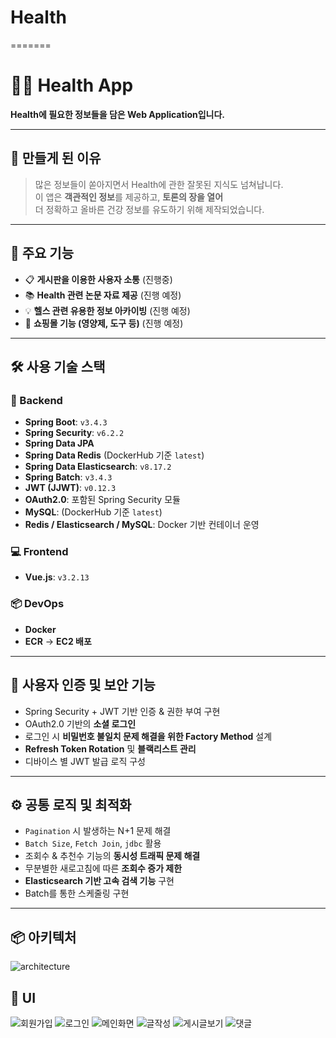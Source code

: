 # Health
=======
# 🏋️‍♀️ Health App

**Health에 필요한 정보들을 담은 Web Application입니다.**

---

## 🧠 만들게 된 이유

> 많은 정보들이 쏟아지면서 Health에 관한 잘못된 지식도 넘쳐납니다.  
> 이 앱은 **객관적인 정보**를 제공하고, **토론의 장을 열어**  
> 더 정확하고 올바른 건강 정보를 유도하기 위해 제작되었습니다.

---

## 🚀 주요 기능

- 📋 **게시판을 이용한 사용자 소통** (진행중)
- 📚 **Health 관련 논문 자료 제공** (진행 예정)
- 💡 **헬스 관련 유용한 정보 아카이빙** (진행 예정)
- 🛒 **쇼핑몰 기능 (영양제, 도구 등)** (진행 예정)

---

## 🛠️ 사용 기술 스택

### 📌 Backend
- **Spring Boot**: `v3.4.3`
- **Spring Security**: `v6.2.2`
- **Spring Data JPA**
- **Spring Data Redis** (DockerHub 기준 `latest`)
- **Spring Data Elasticsearch**: `v8.17.2`
- **Spring Batch**:  `v3.4.3`
- **JWT (JJWT)**: `v0.12.3`
- **OAuth2.0**: 포함된 Spring Security 모듈
- **MySQL**: (DockerHub 기준 `latest`)
- **Redis / Elasticsearch / MySQL**: Docker 기반 컨테이너 운영

### 💻 Frontend
- **Vue.js**: `v3.2.13`

### 📦 DevOps
- **Docker**
- **ECR** → **EC2 배포**

---

## 🔐 사용자 인증 및 보안 기능

- Spring Security + JWT 기반 인증 & 권한 부여 구현
- OAuth2.0 기반의 **소셜 로그인**
- 로그인 시 **비밀번호 불일치 문제 해결을 위한 Factory Method** 설계
- **Refresh Token Rotation** 및 **블랙리스트 관리**
- 디바이스 별 JWT 발급 로직 구성

---

## ⚙️ 공통 로직 및 최적화

- `Pagination` 시 발생하는 N+1 문제 해결  
- `Batch Size`, `Fetch Join`, `jdbc` 활용
- 조회수 & 추천수 기능의 **동시성 트래픽 문제 해결**
- 무분별한 새로고침에 따른 **조회수 증가 제한**
- **Elasticsearch 기반 고속 검색 기능** 구현
- Batch를 통한 스케줄링 구현

---

## 📦 아키텍처
![architecture](https://img1.daumcdn.net/thumb/R1280x0/?scode=mtistory2&fname=https%3A%2F%2Fblog.kakaocdn.net%2Fdn%2FraIe1%2FbtsNh4PrxeT%2FEAy6ke9IwkyzvTudzVJbF0%2Fimg.png)

## 🎨 UI
![회원가입](https://img1.daumcdn.net/thumb/R1280x0/?scode=mtistory2&fname=https%3A%2F%2Fblog.kakaocdn.net%2Fdn%2Fcb2G1s%2FbtsNip6RW0I%2Fkc39YE0Yv7e5UyDrgEJYbk%2Fimg.png)
![로그인](https://img1.daumcdn.net/thumb/R1280x0/?scode=mtistory2&fname=https%3A%2F%2Fblog.kakaocdn.net%2Fdn%2FdheQet%2FbtsNi6E578p%2F24zmWxqfM3JN0KLTestjFK%2Fimg.png)
![메인화면](https://img1.daumcdn.net/thumb/R1280x0/?scode=mtistory2&fname=https%3A%2F%2Fblog.kakaocdn.net%2Fdn%2FbIPUvc%2FbtsNg9h6HaK%2F363cQOtZRUt4ousif5ynN0%2Fimg.png)
![글작성](https://img1.daumcdn.net/thumb/R1280x0/?scode=mtistory2&fname=https%3A%2F%2Fblog.kakaocdn.net%2Fdn%2FoymCN%2FbtsNiATveEy%2FmjouMkFHdgGvF7KPFLEBMk%2Fimg.png)
![게시글보기](https://img1.daumcdn.net/thumb/R1280x0/?scode=mtistory2&fname=https%3A%2F%2Fblog.kakaocdn.net%2Fdn%2FR4k8c%2FbtsNjAMrbYE%2FhTuS7rmxymgtAqqcCzktk0%2Fimg.png)
![댓글](https://img1.daumcdn.net/thumb/R1280x0/?scode=mtistory2&fname=https%3A%2F%2Fblog.kakaocdn.net%2Fdn%2FEgh3P%2FbtsNisPJr1B%2FM2X7kXBLlZCmXYjlgka5BK%2Fimg.png)